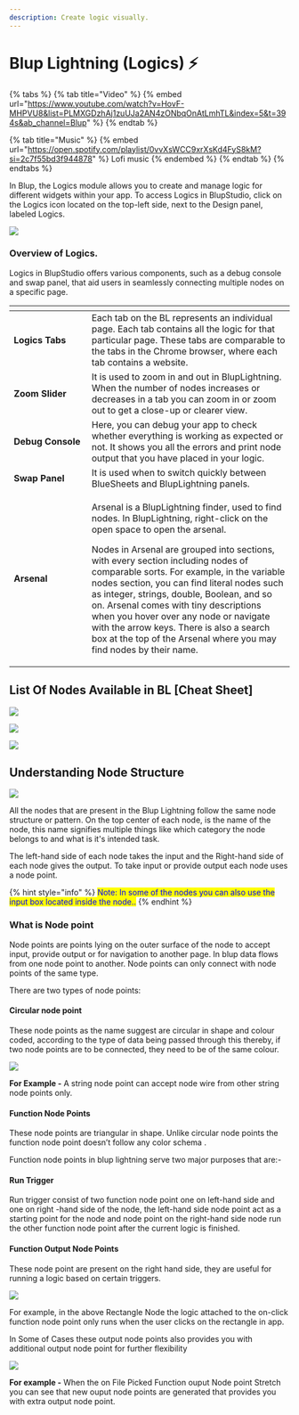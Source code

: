 ```yaml
---
description: Create logic visually.
---
```


# Blup Lightning (Logics) ⚡

{% tabs %}
{% tab title="Video" %}
{% embed url="https://www.youtube.com/watch?v=HovF-MHPVU8&list=PLMXGDzhAj1zuUJa2AN4zONbqOnAtLmhTL&index=5&t=394s&ab_channel=Blup" %}
{% endtab %}

{% tab title="Music" %}
{% embed url="https://open.spotify.com/playlist/0vvXsWCC9xrXsKd4FyS8kM?si=2c7f55bd3f944878" %}
Lofi music
{% endembed %}
{% endtab %}
{% endtabs %}

In Blup, the Logics module allows you to create and manage logic for different widgets within your app. To access Logics in BlupStudio, click on the Logics icon located on the top-left side, next to the Design panel, labeled Logics.

![](<../../.gitbook/assets/bluplightning (1).gif>)

### Overview of Logics.

Logics in BlupStudio offers various components, such as a debug console and swap panel, that aid users in seamlessly connecting multiple nodes on a specific page.

<table><thead><tr><th width="124"></th><th></th></tr></thead><tbody><tr><td><strong>Logics Tabs</strong></td><td>Each tab on the BL represents an individual page. Each tab contains all the logic for that particular page. These tabs are comparable to the tabs in the Chrome browser, where each tab contains a website.</td></tr><tr><td><strong>Zoom Slider</strong></td><td>It is used to zoom in and out in BlupLightning. When the number of nodes increases or decreases in a tab you can zoom in or zoom out to get a close-up or clearer view.</td></tr><tr><td><strong>Debug Console</strong></td><td>Here, you can debug your app to check whether everything is working as expected or not. It shows you all the errors and print node output that you have placed in your logic.</td></tr><tr><td> <strong>Swap Panel</strong></td><td>It is used when to switch quickly between  BlueSheets and BlupLightning panels.</td></tr><tr><td> <strong>Arsenal</strong></td><td><p>Arsenal is a BlupLightning finder, used to find nodes. In BlupLightning, right-click on the open space to open the arsenal.</p><p>Nodes in Arsenal are grouped into sections, with every section including nodes of comparable sorts. For example, in the variable nodes section, you can find literal nodes such as integer, strings, double, Boolean, and so on. Arsenal comes with tiny descriptions when you hover over any node or navigate with the arrow keys. There is also a search box at the top of the Arsenal where you may find nodes by their name. </p></td></tr></tbody></table>



## List Of Nodes Available in BL \[Cheat Sheet]

![](../../.gitbook/assets/cheat-sheet-helper-functiom.png)

![](<../../.gitbook/assets/Web 1920 – 99.png>)

![](<../../.gitbook/assets/Web 1920 – 130dd.png>)

## Understanding Node Structure

![](../../.gitbook/assets/node-structure.png)

All the nodes that are present in the Blup Lightning follow the same node structure or pattern. On the top center of each node, is the name of the node, this name signifies multiple things like which category the node belongs to and what is it's intended task.

The left-hand side of each node takes the input and the Right-hand side of each node gives the output. To take input or provide output each node uses a node point.

{% hint style="info" %}
<mark style="color:blue;">Note: In some of the nodes you can also use the input box located inside the node..</mark>
{% endhint %}

### What is Node point

Node points are points lying on the outer surface of the node to accept input, provide output or for navigation to another page. In blup data flows from one node point to another. Node points can only connect with node points of the same type.

There are two types of node points:

#### **Circular node point**

These node points as the name suggest are circular in shape and colour coded, according to the type of data being passed through this thereby, if two node points are to be connected, they need to be of the same colour.&#x20;



![](../../.gitbook/assets/colorSchema.png)

**For Example -** A string node point can accept node wire from other string node points only.

#### **Function Node Points**

These node points are triangular in shape. Unlike circular node points the function node point doesn’t follow any color schema .&#x20;

Function node points in blup lightning serve two major purposes that are:-&#x20;

#### Run Trigger

Run trigger consist of two function node point one on left-hand side and one on right -hand side of the node, the left-hand side node point act as a starting point for the node and node point on the right-hand side node run the other function node point after the current logic is finished.

#### Function Output Node Points

These node point are present on the right hand side, they are useful for running a logic based on certain triggers.

![](<../../.gitbook/assets/Screenshot (105).png>)

For example, in the above Rectangle Node the logic attached to the on-click function node point only runs when the user clicks on the rectangle in app.

In Some of Cases these output node points also provides you with additional output node point for further flexibility

![](../../.gitbook/assets/functionOutputNodePoints.gif)

**For example -** When the on File Picked Function ouput Node point Stretch you can see that new ouput node points are generated that provides you with extra output node point.
